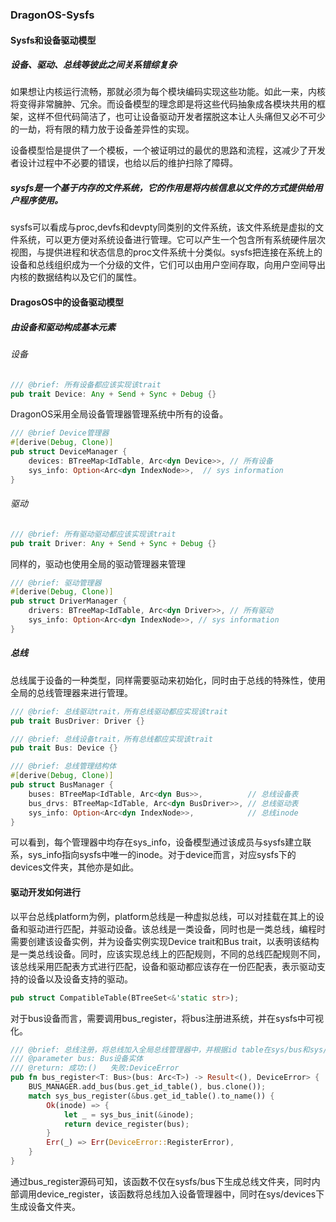 ### DragonOS-Sysfs

#### Sysfs和设备驱动模型

##### 设备、驱动、总线等彼此之间关系错综复杂

如果想让内核运行流畅，那就必须为每个模块编码实现这些功能。如此一来，内核将变得非常臃肿、冗余。而设备模型的理念即是将这些代码抽象成各模块共用的框架，这样不但代码简洁了，也可让设备驱动开发者摆脱这本让人头痛但又必不可少的一劫，将有限的精力放于设备差异性的实现。

设备模型恰是提供了一个模板，一个被证明过的最优的思路和流程，这减少了开发者设计过程中不必要的错误，也给以后的维护扫除了障碍。

##### sysfs是一个基于内存的文件系统，它的作用是将内核信息以文件的方式提供给用户程序使用。

​    sysfs可以看成与proc,devfs和devpty同类别的文件系统，该文件系统是虚拟的文件系统，可以更方便对系统设备进行管理。它可以产生一个包含所有系统硬件层次视图，与提供进程和状态信息的proc文件系统十分类似。sysfs把连接在系统上的设备和总线组织成为一个分级的文件，它们可以由用户空间存取，向用户空间导出内核的数据结构以及它们的属性。

#### DragosOS中的设备驱动模型

##### 由设备和驱动构成基本元素

###### 设备

```rust
/// @brief: 所有设备都应该实现该trait
pub trait Device: Any + Send + Sync + Debug {}
```

DragonOS采用全局设备管理器管理系统中所有的设备。

```rust
/// @brief Device管理器
#[derive(Debug, Clone)]
pub struct DeviceManager {
    devices: BTreeMap<IdTable, Arc<dyn Device>>, // 所有设备
    sys_info: Option<Arc<dyn IndexNode>>,  // sys information
}
```

###### 驱动

```rust
/// @brief: 所有驱动驱动都应该实现该trait
pub trait Driver: Any + Send + Sync + Debug {}
```

同样的，驱动也使用全局的驱动管理器来管理

```rust
/// @brief: 驱动管理器
#[derive(Debug, Clone)]
pub struct DriverManager {
    drivers: BTreeMap<IdTable, Arc<dyn Driver>>, // 所有驱动
    sys_info: Option<Arc<dyn IndexNode>>, // sys information
}
```

##### 总线

总线属于设备的一种类型，同样需要驱动来初始化，同时由于总线的特殊性，使用全局的总线管理器来进行管理。

```rust
/// @brief: 总线驱动trait，所有总线驱动都应实现该trait
pub trait BusDriver: Driver {}

/// @brief: 总线设备trait，所有总线都应实现该trait
pub trait Bus: Device {}

/// @brief: 总线管理结构体
#[derive(Debug, Clone)]
pub struct BusManager {
    buses: BTreeMap<IdTable, Arc<dyn Bus>>,          // 总线设备表
    bus_drvs: BTreeMap<IdTable, Arc<dyn BusDriver>>, // 总线驱动表
    sys_info: Option<Arc<dyn IndexNode>>,            // 总线inode
}
```

可以看到，每个管理器中均存在sys_info，设备模型通过该成员与sysfs建立联系，sys_info指向sysfs中唯一的inode。对于device而言，对应sysfs下的devices文件夹，其他亦是如此。

#### 驱动开发如何进行

以平台总线platform为例，platform总线是一种虚拟总线，可以对挂载在其上的设备和驱动进行匹配，并驱动设备。该总线是一类设备，同时也是一类总线，编程时需要创建该设备实例，并为设备实例实现Device trait和Bus trait，以表明该结构是一类总线设备。同时，应该实现总线上的匹配规则，不同的总线匹配规则不同，该总线采用匹配表方式进行匹配，设备和驱动都应该存在一份匹配表，表示驱动支持的设备以及设备支持的驱动。

```rust
pub struct CompatibleTable(BTreeSet<&'static str>);
```

对于bus设备而言，需要调用bus_register，将bus注册进系统，并在sysfs中可视化。

```rust
/// @brief: 总线注册，将总线加入全局总线管理器中，并根据id table在sys/bus和sys/devices下生成文件夹
/// @parameter bus: Bus设备实体
/// @return: 成功:()   失败:DeviceError
pub fn bus_register<T: Bus>(bus: Arc<T>) -> Result<(), DeviceError> {
    BUS_MANAGER.add_bus(bus.get_id_table(), bus.clone());
    match sys_bus_register(&bus.get_id_table().to_name()) {
        Ok(inode) => {
            let _ = sys_bus_init(&inode);
            return device_register(bus);
        }
        Err(_) => Err(DeviceError::RegisterError),
    }
}
```

通过bus_register源码可知，该函数不仅在sysfs/bus下生成总线文件夹，同时内部调用device_register，该函数将总线加入设备管理器中，同时在sys/devices下生成设备文件夹。

